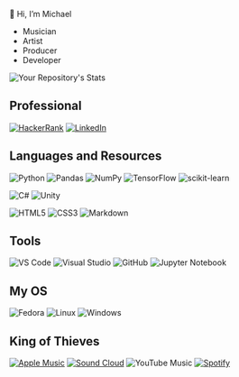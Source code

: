 👋 Hi, I’m Michael

- Musician
- Artist
- Producer
- Developer

![Your Repository's Stats](https://github-readme-stats.vercel.app/api/top-langs/?username=wanderlustmagi&theme=white-blue)
## Professional
[![HackerRank](https://img.shields.io/badge/-Hackerrank-2EC866?style=for-the-badge&logo=HackerRank&logoColor=white)](https://www.hackerrank.com/giddens_michael)
[![LinkedIn](https://img.shields.io/badge/linkedin-%230077B5.svg?style=for-the-badge&logo=linkedin&logoColor=white)](https://www.linkedin.com/in/michael-giddens-33500b173/)

## Languages and Resources
![Python](https://img.shields.io/badge/-Python-black?style=for-the-badge&logo=Python)
![Pandas](https://img.shields.io/badge/pandas-%23150458.svg?style=for-the-badge&logo=pandas&logoColor=white)
![NumPy](https://img.shields.io/badge/numpy-%23013243.svg?style=for-the-badge&logo=numpy&logoColor=white)
![TensorFlow](https://img.shields.io/badge/TensorFlow-%23FF6F00.svg?style=for-the-badge&logo=TensorFlow&logoColor=white)
![scikit-learn](https://img.shields.io/badge/scikit--learn-%23F7931E.svg?style=for-the-badge&logo=scikit-learn&logoColor=white)

![C#](https://img.shields.io/badge/c%23-%23239120.svg?style=for-the-badge&logo=c-sharp&logoColor=white)
![Unity](https://img.shields.io/badge/unity-%23000000.svg?style=for-the-badge&logo=unity&logoColor=white)

![HTML5](https://img.shields.io/badge/-HTML5-E34F26?style=for-the-badge&logo=html5&logoColor=white)
![CSS3](https://img.shields.io/badge/-CSS3-1572B6?style=for-the-badge&logo=css3)
![Markdown](https://img.shields.io/badge/markdown-%23000000.svg?style=for-the-badge&logo=markdown&logoColor=white)
## Tools
![VS Code](https://img.shields.io/badge/-VS%20Code-007ACC?style=for-the-badge&logo=visual-studio-code)
![Visual Studio](https://img.shields.io/badge/Visual%20Studio-5C2D91.svg?style=for-the-badge&logo=visual-studio&logoColor=white)
![GitHub](https://img.shields.io/badge/-GitHub-181717?style=for-the-badge&logo=github)
![Jupyter Notebook](https://img.shields.io/badge/jupyter-%23FA0F00.svg?style=for-the-badge&logo=jupyter&logoColor=white)
## My OS
![Fedora](https://img.shields.io/badge/Fedora-294172?style=for-the-badge&logo=fedora&logoColor=white)
![Linux](https://img.shields.io/badge/-Linux-FCC624?logo=Linux&style=for-the-badge&logoColor=black)
![Windows](https://img.shields.io/badge/-Windows-black?logo=Windows&style=for-the-badge&logoColor=white)


## King of Thieves
[![Apple Music](https://img.shields.io/badge/Apple_Music-9933CC?style=for-the-badge&logo=apple-music&logoColor=white)](https://music.apple.com/us/artist/ozyman-king-of-thieves/1591468064)
[![Sound Cloud](https://img.shields.io/badge/sound%20cloud-FF5500?style=for-the-badge&logo=soundcloud&logoColor=white)](https://soundcloud.com/user-668654002)
![YouTube Music](https://img.shields.io/badge/YouTube_Music-FF0000?style=for-the-badge&logo=youtube-music&logoColor=white)
[![Spotify](https://img.shields.io/badge/Spotify-1ED760?style=for-the-badge&logo=spotify&logoColor=white)](https://open.spotify.com/artist/2vVrogavQY3sckl3WauCkQ?si=u1qpmk_VSZqubWR4r-rRew)

